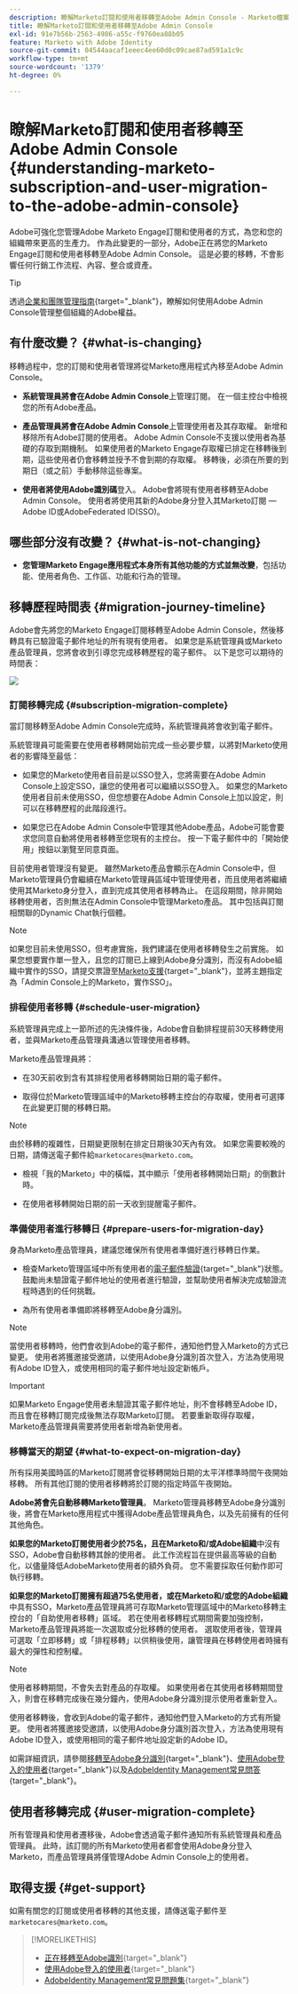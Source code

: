 ```yaml
---
description: 瞭解Marketo訂閱和使用者移轉至Adobe Admin Console - Marketo檔案 — 產品檔案
title: 瞭解Marketo訂閱和使用者移轉至Adobe Admin Console
exl-id: 91e7b56b-2563-4986-a55c-f9760ea88b05
feature: Marketo with Adobe Identity
source-git-commit: 04544aacaf1eeec4ee60d0c09cae87ad591a1c9c
workflow-type: tm+mt
source-wordcount: '1379'
ht-degree: 0%

---
```


# 瞭解Marketo訂閱和使用者移轉至Adobe Admin Console {#understanding-marketo-subscription-and-user-migration-to-the-adobe-admin-console}

Adobe可強化您管理Adobe Marketo Engage訂閱和使用者的方式，為您和您的組織帶來更高的生產力。 作為此變更的一部分，Adobe正在將您的Marketo Engage訂閱和使用者移轉至Adobe Admin Console。 這是必要的移轉，不會影響任何行銷工作流程、內容、整合或資產。

>[!TIP]
>
>透過[企業和團隊管理指南](https://helpx.adobe.com/tw/enterprise/admin-guide.html){target="_blank"}，瞭解如何使用Adobe Admin Console管理整個組織的Adobe權益。

## 有什麼改變？ {#what-is-changing}

移轉過程中，您的訂閱和使用者管理將從Marketo應用程式內移至Adobe Admin Console。

* **系統管理員將會在Adobe Admin Console**&#x200B;上管理訂閱。 在一個主控台中檢視您的所有Adobe產品。

* **產品管理員將會在Adobe Admin Console**&#x200B;上管理使用者及其存取權。 新增和移除所有Adobe訂閱的使用者。 Adobe Admin Console不支援以使用者為基礎的存取到期機制。 如果使用者的Marketo Engage存取權已排定在移轉後到期，這些使用者仍會移轉並授予不會到期的存取權。 移轉後，必須在所要的到期日（或之前）手動移除這些專案。

* **使用者將使用Adobe識別碼**&#x200B;登入。 Adobe會將現有使用者移轉至Adobe Admin Console。 使用者將使用其新的Adobe身分登入其Marketo訂閱 — Adobe ID或AdobeFederated ID(SSO)。

## 哪些部分沒有改變？ {#what-is-not-changing}

* **您管理Marketo Engage應用程式本身所有其他功能的方式並無改變**，包括功能、使用者角色、工作區、功能和行為的管理。

## 移轉歷程時間表 {#migration-journey-timeline}

Adobe會先將您的Marketo Engage訂閱移轉至Adobe Admin Console，然後移轉具有已驗證電子郵件地址的所有現有使用者。 如果您是系統管理員或Marketo產品管理員，您將會收到引導您完成移轉歷程的電子郵件。 以下是您可以期待的時間表：

![](assets/understanding-marketo-subscription-and-user-migration-1.png)

### 訂閱移轉完成 {#subscription-migration-complete}

當訂閱移轉至Adobe Admin Console完成時，系統管理員將會收到電子郵件。

系統管理員可能需要在使用者移轉開始前完成一些必要步驟，以將對Marketo使用者的影響降至最低：

* 如果您的Marketo使用者目前是以SSO登入，您將需要在Adobe Admin Console上設定SSO，讓您的使用者可以繼續以SSO登入。 如果您的Marketo使用者目前未使用SSO，但您想要在Adobe Admin Console上加以設定，則可以在移轉歷程的此階段進行。

* 如果您已在Adobe Admin Console中管理其他Adobe產品，Adobe可能會要求您同意自動將使用者移轉至您現有的主控台。 按一下電子郵件中的「開始使用」按鈕以瀏覽至同意頁面。

目前使用者管理沒有變更。 雖然Marketo產品會顯示在Admin Console中，但Marketo管理員仍會繼續在Marketo管理員區域中管理使用者，而且使用者將繼續使用其Marketo身分登入，直到完成其使用者移轉為止。 在這段期間，除非開始移轉使用者，否則無法在Admin Console中管理Marketo產品。 其中包括與訂閱相關聯的Dynamic Chat執行個體。

>[!NOTE]
>
>如果您目前未使用SSO，但考慮實施，我們建議在使用者移轉發生之前實施。 如果您想要實作單一登入，且您的訂閱已上線到Adobe身分識別，而沒有Adobe組織中實作的SSO，請提交票證至[Marketo支援](https://nation.marketo.com/){target="_blank"}，並將主題指定為「Admin Console上的Marketo，實作SSO」。

### 排程使用者移轉 {#schedule-user-migration}

系統管理員完成上一節所述的先決條件後，Adobe會自動排程提前30天移轉使用者，並與Marketo產品管理員溝通以管理使用者移轉。

Marketo產品管理員將：

* 在30天前收到含有其排程使用者移轉開始日期的電子郵件。

* 取得位於Marketo管理區域中的Marketo移轉主控台的存取權，使用者可選擇在此變更訂閱的移轉日期。

>[!NOTE]
>
>由於移轉的複雜性，日期變更限制在排定日期後30天內有效。 如果您需要較晚的日期，請傳送電子郵件給`marketocares@marketo.com`。

* 檢視「我的Marketo」中的橫幅，其中顯示「使用者移轉開始日期」的倒數計時。

* 在使用者移轉開始日期的前一天收到提醒電子郵件。

### 準備使用者進行移轉日 {#prepare-users-for-migration-day}

身為Marketo產品管理員，建議您確保所有使用者準備好進行移轉日作業。

* 檢查Marketo管理區域中所有使用者的[電子郵件驗證](/help/marketo/product-docs/administration/users-and-roles/email-verification.md){target="_blank"}狀態。 鼓勵尚未驗證電子郵件地址的使用者進行驗證，並幫助使用者解決完成驗證流程時遇到的任何挑戰。

* 為所有使用者準備即將移轉至Adobe身分識別。

>[!NOTE]
>
>當使用者移轉時，他們會收到Adobe的電子郵件，通知他們登入Marketo的方式已變更。 使用者將獲邀接受邀請，以使用Adobe身分識別首次登入，方法為使用現有Adobe ID登入，或使用相同的電子郵件地址設定新帳戶。

>[!IMPORTANT]
>
>如果Marketo Engage使用者未驗證其電子郵件地址，則不會移轉至Adobe ID，而且會在移轉訂閱完成後無法存取Marketo訂閱。 若要重新取得存取權，Marketo產品管理員需要將使用者新增為新使用者。

### 移轉當天的期望 {#what-to-expect-on-migration-day}

所有採用美國時區的Marketo訂閱將會從移轉開始日期的太平洋標準時間午夜開始移轉。 所有其他訂閱的使用者移轉將於訂閱的指定時區午夜開始。

**Adobe將會先自動移轉Marketo管理員**。 Marketo管理員移轉至Adobe身分識別後，將會在Marketo應用程式中獲得Adobe產品管理員角色，以及先前擁有的任何其他角色。

**如果您的Marketo訂閱使用者少於75名，且在Marketo和/或Adobe組織**&#x200B;中沒有SSO，Adobe會自動移轉其餘的使用者。 此工作流程旨在提供最高等級的自動化，以儘量降低AdobeMarketo使用者的額外負荷。 您不需要採取任何動作即可執行移轉。

**如果您的Marketo訂閱擁有超過75名使用者，或在Marketo和/或您的Adobe組織**&#x200B;中具有SSO，Marketo產品管理員將可存取Marketo管理區域中的Marketo移轉主控台的「自助使用者移轉」區域。 若在使用者移轉程式期間需要加強控制，Marketo產品管理員將能一次選取或分批移轉的使用者。 選取使用者後，管理員可選取「立即移轉」或「排程移轉」以供稍後使用，讓管理員在移轉使用者時擁有最大的彈性和控制權。

>[!NOTE]
>
>使用者移轉期間，不會失去對產品的存取權。 如果使用者在其使用者移轉期間登入，則會在移轉完成後在幾分鐘內，使用Adobe身分識別提示使用者重新登入。

使用者移轉後，會收到Adobe的電子郵件，通知他們登入Marketo的方式有所變更。 使用者將獲邀接受邀請，以使用Adobe身分識別首次登入，方法為使用現有Adobe ID登入，或使用相同的電子郵件地址設定新的Adobe ID。

如需詳細資訊，請參閱[移轉至Adobe身分識別](/help/marketo/product-docs/administration/marketo-with-adobe-identity/subscription-and-user-migration/migrating-to-adobe-identity.md){target="_blank"}、[使用Adobe登入的使用者](/help/marketo/product-docs/administration/marketo-with-adobe-identity/user-sign-in-with-adobe-id.md){target="_blank"}以及[AdobeIdentity Management常見問答](/help/marketo/product-docs/administration/marketo-with-adobe-identity/faq.md){target="_blank"}。

## 使用者移轉完成 {#user-migration-complete}

所有管理員和使用者遷移後，Adobe會透過電子郵件通知所有系統管理員和產品管理員。 此時，該訂閱的所有Marketo使用者都會使用Adobe身分登入Marketo，而產品管理員將僅管理Adobe Admin Console上的使用者。

## 取得支援 {#get-support}

如需有關您的訂閱或使用者移轉的其他支援，請傳送電子郵件至`marketocares@marketo.com`。

>[!MORELIKETHIS]
>
>* [正在移轉至Adobe識別](/help/marketo/product-docs/administration/marketo-with-adobe-identity/subscription-and-user-migration/migrating-to-adobe-identity.md){target="_blank"}
>* [使用Adobe登入的使用者](/help/marketo/product-docs/administration/marketo-with-adobe-identity/user-sign-in-with-adobe-id.md){target="_blank"}
>* [AdobeIdentity Management常見問題集](/help/marketo/product-docs/administration/marketo-with-adobe-identity/faq.md){target="_blank"}
